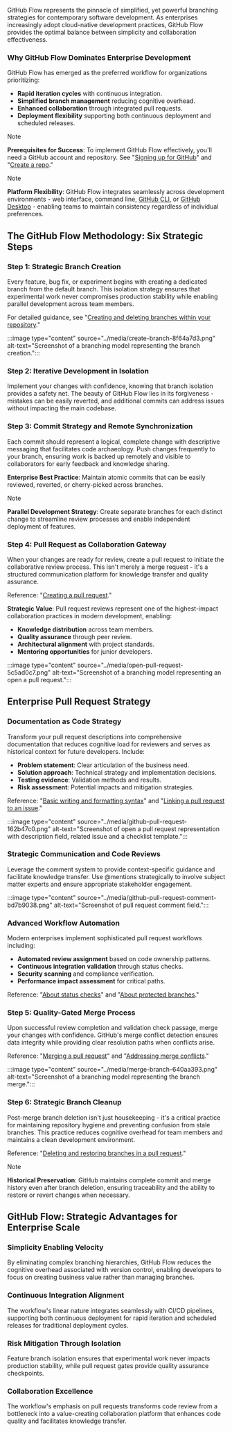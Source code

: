 GitHub Flow represents the pinnacle of simplified, yet powerful branching strategies for contemporary software development. As enterprises increasingly adopt cloud-native development practices, GitHub Flow provides the optimal balance between simplicity and collaboration effectiveness.

### Why GitHub Flow Dominates Enterprise Development

GitHub Flow has emerged as the preferred workflow for organizations prioritizing:

- **Rapid iteration cycles** with continuous integration.
- **Simplified branch management** reducing cognitive overhead.
- **Enhanced collaboration** through integrated pull requests.
- **Deployment flexibility** supporting both continuous deployment and scheduled releases.

> [!NOTE]
> **Prerequisites for Success**: To implement GitHub Flow effectively, you'll need a GitHub account and repository. See "[Signing up for GitHub](https://docs.github.com/en/github/getting-started-with-github/signing-up-for-github)" and "[Create a repo](https://docs.github.com/en/github/getting-started-with-github/create-a-repo)."

> [!NOTE]
> **Platform Flexibility**: GitHub Flow integrates seamlessly across development environments - web interface, command line, [GitHub CLI](https://cli.github.com/), or [GitHub Desktop](https://docs.github.com/en/free-pro-team@latest/desktop) - enabling teams to maintain consistency regardless of individual preferences.

## The GitHub Flow Methodology: Six Strategic Steps

### Step 1: Strategic Branch Creation

Every feature, bug fix, or experiment begins with creating a dedicated branch from the default branch. This isolation strategy ensures that experimental work never compromises production stability while enabling parallel development across team members.

For detailed guidance, see "[Creating and deleting branches within your repository](https://docs.github.com/en/github/collaborating-with-issues-and-pull-requests/creating-and-deleting-branches-within-your-repository)."

:::image type="content" source="../media/create-branch-8f64a7d3.png" alt-text="Screenshot of a branching model representing the branch creation.":::

### Step 2: Iterative Development in Isolation

Implement your changes with confidence, knowing that branch isolation provides a safety net. The beauty of GitHub Flow lies in its forgiveness - mistakes can be easily reverted, and additional commits can address issues without impacting the main codebase.

### Step 3: Commit Strategy and Remote Synchronization

Each commit should represent a logical, complete change with descriptive messaging that facilitates code archaeology. Push changes frequently to your branch, ensuring work is backed up remotely and visible to collaborators for early feedback and knowledge sharing.

**Enterprise Best Practice**: Maintain atomic commits that can be easily reviewed, reverted, or cherry-picked across branches.

> [!NOTE] 
> **Parallel Development Strategy**: Create separate branches for each distinct change to streamline review processes and enable independent deployment of features.

### Step 4: Pull Request as Collaboration Gateway

When your changes are ready for review, create a pull request to initiate the collaborative review process. This isn't merely a merge request - it's a structured communication platform for knowledge transfer and quality assurance.

Reference: "[Creating a pull request](https://docs.github.com/en/articles/creating-a-pull-request)."

**Strategic Value**: Pull request reviews represent one of the highest-impact collaboration practices in modern development, enabling:

- **Knowledge distribution** across team members.
- **Quality assurance** through peer review.
- **Architectural alignment** with project standards.
- **Mentoring opportunities** for junior developers.

:::image type="content" source="../media/open-pull-request-5c5ad0c7.png" alt-text="Screenshot of a branching model representing an open a pull request.":::

## Enterprise Pull Request Strategy

### Documentation as Code Strategy

Transform your pull request descriptions into comprehensive documentation that reduces cognitive load for reviewers and serves as historical context for future developers. Include:

- **Problem statement**: Clear articulation of the business need.
- **Solution approach**: Technical strategy and implementation decisions.
- **Testing evidence**: Validation methods and results.
- **Risk assessment**: Potential impacts and mitigation strategies.

Reference: "[Basic writing and formatting syntax](https://docs.github.com/en/github/writing-on-github/basic-writing-and-formatting-syntax)" and "[Linking a pull request to an issue](https://docs.github.com/en/github/managing-your-work-on-github/linking-a-pull-request-to-an-issue)."

:::image type="content" source="../media/github-pull-request-162b47c0.png" alt-text="Screenshot of open a pull request representation with description field, related issue and a checklist template.":::

### Strategic Communication and Code Reviews

Leverage the comment system to provide context-specific guidance and facilitate knowledge transfer. Use @mentions strategically to involve subject matter experts and ensure appropriate stakeholder engagement.

:::image type="content" source="../media/github-pull-request-comment-bd7b9038.png" alt-text="Screenshot of pull request comment field.":::

### Advanced Workflow Automation

Modern enterprises implement sophisticated pull request workflows including:

- **Automated review assignment** based on code ownership patterns.
- **Continuous integration validation** through status checks.
- **Security scanning** and compliance verification.
- **Performance impact assessment** for critical paths.

Reference: "[About status checks](https://docs.github.com/en/github/collaborating-with-issues-and-pull-requests/about-status-checks)" and "[About protected branches](https://docs.github.com/en/github/administering-a-repository/about-protected-branches)."

### Step 5: Quality-Gated Merge Process

Upon successful review completion and validation check passage, merge your changes with confidence. GitHub's merge conflict detection ensures data integrity while providing clear resolution paths when conflicts arise.

Reference: "[Merging a pull request](https://docs.github.com/en/pull-requests/collaborating-with-pull-requests/incorporating-changes-from-a-pull-request/merging-a-pull-request)" and "[Addressing merge conflicts](https://docs.github.com/en/github/collaborating-with-issues-and-pull-requests/addressing-merge-conflicts)."

:::image type="content" source="../media/merge-branch-640aa393.png" alt-text="Screenshot of a branching model representing the branch merge.":::

### Step 6: Strategic Branch Cleanup

Post-merge branch deletion isn't just housekeeping - it's a critical practice for maintaining repository hygiene and preventing confusion from stale branches. This practice reduces cognitive overhead for team members and maintains a clean development environment.

Reference: "[Deleting and restoring branches in a pull request](https://docs.github.com/en/github/administering-a-repository/deleting-and-restoring-branches-in-a-pull-request)."

> [!NOTE] 
> **Historical Preservation**: GitHub maintains complete commit and merge history even after branch deletion, ensuring traceability and the ability to restore or revert changes when necessary.

## GitHub Flow: Strategic Advantages for Enterprise Scale

### Simplicity Enabling Velocity

By eliminating complex branching hierarchies, GitHub Flow reduces the cognitive overhead associated with version control, enabling developers to focus on creating business value rather than managing branches.

### Continuous Integration Alignment

The workflow's linear nature integrates seamlessly with CI/CD pipelines, supporting both continuous deployment for rapid iteration and scheduled releases for traditional deployment cycles.

### Risk Mitigation Through Isolation

Feature branch isolation ensures that experimental work never impacts production stability, while pull request gates provide quality assurance checkpoints.

### Collaboration Excellence

The workflow's emphasis on pull requests transforms code review from a bottleneck into a value-creating collaboration platform that enhances code quality and facilitates knowledge transfer.
